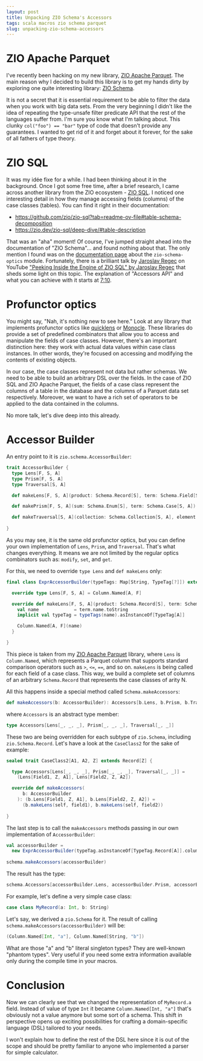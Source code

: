 ```yaml
---
layout: post
title: Unpacking ZIO Schema's Accessors
tags: scala macros zio schema parquet
slug: unpacking-zio-schema-accessors
---
```


# ZIO Apache Parquet

I've recently been hacking on my new library, [ZIO Apache Parquet](https://github.com/grouzen/zio-apache-parquet). The main reason why I decided to build this library is to get my hands dirty by exploring one quite interesting library: [ZIO Schema](https://zio.dev/zio-schema/).

It is not a secret that it is essential requirement to be able to filter the data when you work with big data sets. From the very beginning I didn't like the idea of repeating the type-unsafe filter predicate API that the rest of the languages suffer from. I'm sure you know what I'm talking about. This clunky `col("foo") == "bar"` type of code that doesn't provide any guarantees. I wanted to get rid of it and forget about it forever, for the sake of all fathers of type theory. 

# ZIO SQL

It was my idée fixe for a while. I had been thinking about it in the background. Once I got some free time, after a brief research, I came across another library from the ZIO ecosystem - [ZIO SQL](https://zio.dev/zio-sql/). I noticed one interesting detail in how they manage accessing fields (columns) of the case classes (tables). You can find it right in their documentation: 
- https://github.com/zio/zio-sql?tab=readme-ov-file#table-schema-decomposition
- https://zio.dev/zio-sql/deep-dive/#table-description

That was an "aha" moment! Of course, I've jumped straight ahead into the documentation of "ZIO Schema"... and found nothing about that. The only mention I found was on the [documentation page](https://zio.dev/zio-schema/derivations/optics-derivation#automatic-derivation-of-optics) about the `zio-schema-optics` module. Fortunately, there is a brilliant talk by [Jaroslav Regec](https://github.com/sviezypan) on YouTube ["Peeking Inside the Engine of ZIO SQL" by Jaroslav Regec](https://www.youtube.com/watch?v=Ezs7dMbbGlY) that sheds some light on this topic. The explanation of "Accessors API" and what you can achieve with it starts at [7:10](https://youtu.be/Ezs7dMbbGlY?t=430).

# Profunctor optics

You might say, "Nah, it's nothing new to see here." Look at any library that implements profunctor optics like [quicklens](https://github.com/softwaremill/quicklens) or [Monocle](https://github.com/optics-dev/Monocle). 
These libraries do provide a set of predefined combinators that allow you to access and manipulate the fields of case classes. However, there's an important distinction here: they work with actual data values within case class instances. In other words, they're focused on accessing and modifying the contents of existing objects.

In our case, the case classes represent not data but rather schemas.
We need to be able to build an arbitrary DSL over the fields. In the case of ZIO SQL and ZIO Apache Parquet, the fields of a case class represent the columns of a table in the database and the columns of a Parquet data set respectively. Moreover, we want to have a rich set of operators to be applied to the data contained in the columns.

No more talk, let's dive deep into this already.

# Accessor Builder

An entry point to it is `zio.schema.AccessorBuilder`:
```scala
trait AccessorBuilder {
  type Lens[F, S, A]
  type Prism[F, S, A]
  type Traversal[S, A]

  def makeLens[F, S, A](product: Schema.Record[S], term: Schema.Field[S, A]): Lens[F, S, A]

  def makePrism[F, S, A](sum: Schema.Enum[S], term: Schema.Case[S, A]): Prism[F, S, A]

  def makeTraversal[S, A](collection: Schema.Collection[S, A], element: Schema[A]): Traversal[S, A]
  
}
```

As you may see, it is the same old profunctor optics, but you can define your own implementation of `Lens`, `Prism`, and `Traversal`. That's what changes everything.
It means we are not limited by the regular optics combinators such as: `modify`, `set`, and `get`. 

For this, we need to override `type Lens` and `def makeLens` only:
```scala
final class ExprAccessorBuilder(typeTags: Map[String, TypeTag[?]]) extends AccessorBuilder {

  override type Lens[F, S, A] = Column.Named[A, F]

  override def makeLens[F, S, A](product: Schema.Record[S], term: Schema.Field[S, A]): Column.Named[A, F] = {
    val name             = term.name.toString
    implicit val typeTag = typeTags(name).asInstanceOf[TypeTag[A]]

    Column.Named[A, F](name)
  }

}
```

This piece is taken from my [ZIO Apache Parquet](https://github.com/grouzen/zio-apache-parquet/blob/main/modules/core/src/main/scala/me/mnedokushev/zio/apache/parquet/core/filter/ExprAccessorBuilder.scala) library, where `Lens` is `Column.Named`, which represents a Parquet column that supports standard comparison operators such as `>`, `<=`, `==`, and so on.
`makeLens` is being called for each field of a case class. This way, we build a complete set of columns of an arbitrary `Schema.Record` that represents the case classes of arity N.

All this happens inside a special method called `Schema.makeAccessors`:
```scala
def makeAccessors(b: AccessorBuilder): Accessors[b.Lens, b.Prism, b.Traversal]
```

where `Accessors` is an abstract type member:
```scala
type Accessors[Lens[_, _, _], Prism[_, _, _], Traversal[_, _]]
```

These two are being overridden for each subtype of `zio.Schema`, including `zio.Schema.Record`. Let's have a look at the `CaseClass2` for the sake of example:
```scala
sealed trait CaseClass2[A1, A2, Z] extends Record[Z] {

  type Accessors[Lens[_, _, _], Prism[_, _, _], Traversal[_, _]] =
    (Lens[Field1, Z, A1], Lens[Field2, Z, A2])

  override def makeAccessors(
      b: AccessorBuilder
    ): (b.Lens[Field1, Z, A1], b.Lens[Field2, Z, A2]) =
      (b.makeLens(self, field1), b.makeLens(self, field2))
      
}
```

The last step is to call the `makeAccessors` methods passing in our own implementation of `AccessorBuilder`:
```scala
val accessorBuilder = 
  new ExprAccessorBuilder(typeTag.asInstanceOf[TypeTag.Record[A]].columns)
  
schema.makeAccessors(accessorBuilder)
```

The result has the type:
```scala
schema.Accessors[accessorBuilder.Lens, accessorBuilder.Prism, accessorBuilder.Traversal]
```

For example, let's define a very simple case class: 
```scala
case class MyRecord(a: Int, b: String)
```

Let's say, we derived a `zio.Schema` for it. The result of calling `schema.makeAccessors(accessorBuilder)` will be:
```scala
(Column.Named[Int, "a"], Column.Named[String, "b"])
```

What are those "a" and "b" literal singleton types? They are well-known "phantom types". Very useful if you need some extra information available only during the compile time in your macros.

# Conclusion

Now we can clearly see that we changed the representation of `MyRecord.a` field. Instead of value of type `Int` it became `Column.Named[Int, "a"]` that's obviously not a value anymore but some sort of a schema. This shift in perspective opens up exciting possibilities for crafting a domain-specific language (DSL) tailored to your needs.

I won't explain how to define the rest of the DSL here since it is out of the scope and should be pretty familiar to anyone who implemented a parser for simple calculator.